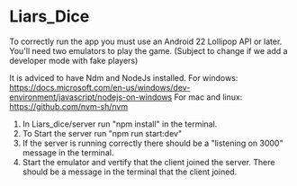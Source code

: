 # Liars_Dice
To correctly run the app you must use an Android 22 Lollipop API or later.
You'll need two emulators to play the game. (Subject to change if we add a developer mode with fake players)

It is adviced to have Ndm and NodeJs installed.
For windows: https://docs.microsoft.com/en-us/windows/dev-environment/javascript/nodejs-on-windows
For mac and linux: https://github.com/nvm-sh/nvm

1. In Liars_dice/server run "npm install" in the terminal.
2. To Start the server run "npm run start:dev"
3. If the server is running correctly there should be a "listening on 3000" message in the terminal.
4. Start the emulator and vertify that the client joined the server. There should be a message in the terminal that the client joined.



